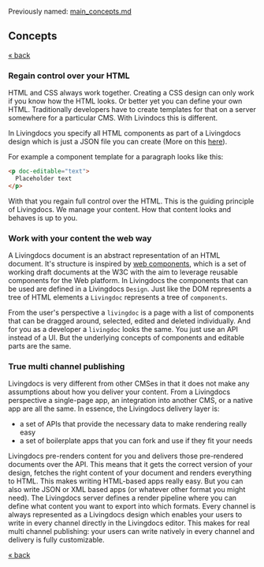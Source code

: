 Previously named: [main_concepts.md](https://github.com/upfrontIO/livingdocs/blob/master/concepts/main_concepts.md)

## Concepts

[« back](../README.md)

### Regain control over your HTML

HTML and CSS always work together. Creating a CSS design can only work if you know how the HTML looks. Or better yet you can define your own HTML. Traditionally developers have to create templates for that on a server somewhere for a particular CMS. With Livindocs this is different.

In Livingdocs you specify all HTML components as part of a Livingdocs design which is just a JSON file you can create (More on this [here](../design/create_designs.md)).

For example a component template for a paragraph looks like this:

```html
<p doc-editable="text">
  Placeholder text
</p>
```

With that you regain full control over the HTML. This is the guiding principle of Livingdocs. We manage your content. How that content looks and behaves is up to you.


### Work with your content the web way

A Livingdocs document is an abstract representation of an HTML document. It's structure is inspired by [web components](http://www.w3.org/TR/components-intro/), which is a set of working draft documents at the W3C with the aim to leverage reusable components for the Web platform. In Livingdocs the components that can be used are defined in a Livingdocs `Design`. Just like the DOM represents a tree of HTML elements a `Livingdoc` represents a tree of `components`.

From the user's perspective a `livingdoc` is a page with a list of components that can be dragged around, selected, edited and deleted individually. And for you as a developer a `livingdoc` looks the same. You just use an API instead of a UI. But the underlying concepts of components and editable parts are the same.


### True multi channel publishing

Livingdocs is very different from other CMSes in that it does not make any assumptions about how you deliver your content. From a Livingdocs perspective a single-page app, an integration into another CMS, or a native app are all the same. In essence, the Livingdocs delivery layer is:
- a set of APIs that provide the necessary data to make rendering really easy
- a set of boilerplate apps that you can fork and use if they fit your needs

Livingdocs pre-renders content for you and delivers those pre-rendered documents over the API. This means that it gets the correct version of your design, fetches the right content of your document and renders everything to HTML. This makes writing HTML-based apps really easy. But you can also write JSON or XML based apps (or whatever other format you might need). The Livingdocs server defines a render pipeline where you can define what content you want to export into which formats. Every channel is always represented as a Livingdocs design which enables your users to write in every channel directly in the Livingdocs editor. This makes for real multi channel publishing: your users can write natively in every channel and delivery is fully customizable.

[« back](../README.md)